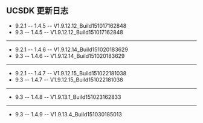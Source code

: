 ## UCSDK 更新日志
- 9.2.1 -- 1.4.5 -- V1.9.12.12_Build151017162848
- 9.3 -- 1.4.5 -- V1.9.12.12_Build151017162848

------------------------------------------------

- 9.2.1 -- 1.4.6 -- V1.9.12.14_Build151020183629
- 9.3 -- 1.4.6 -- V1.9.12.14_Build151020183629

------------------------------------------------

- 9.2.1 -- 1.4.7 -- V1.9.12.15_Build151022181038
- 9.3 -- 1.4.7 -- V1.9.12.15_Build151022181038

------------------------------------------------

- 9.3 -- 1.4.8 -- V1.9.13.1_Build151023162833

------------------------------------------------

- 9.3 -- 1.4.9 -- V1.9.13.4_Build151030185013